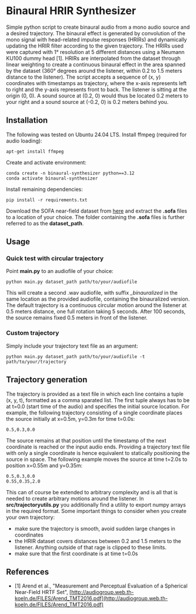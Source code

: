 # Binaural HRIR Synthesizer

Simple python script to create binaural audio from a mono audio source and a desired trajectory. The binaural effect is generated by convolution of the mono signal with head-related impulse responses (HRIRs) and dynamically updating the HRIR filter according to the given trajectory. The HRIRs used were captured with 1° resolution at 5 different distances using a Neumann KU100 dummy head [1]. HRIRs are interpolated from the dataset through linear weighting to create a continuous binaural effect in the area spanned by the dataset (360° degrees around the listener, within 0.2 to 1.5 meters distance to the listener). The script accepts a sequence of (x, y) coordinates with timestamps as trajectory, where the x-axis represents left to right and the y-axis represents front to back. The listener is sitting at the origin (0, 0). A sound source at (0.2, 0) would thus be located 0.2 meters to your right and a sound source at (-0.2, 0) is 0.2 meters behind you.

## Installation
The following was tested on Ubuntu 24.04 LTS.
Install ffmpeg (required for audio loading):
```
apt-get install ffmpeg
```
Create and activate environment:
```
conda create -n binaural-synthesizer python==3.12
conda activate binaural-synthesizer
```
Install remaining dependencies:
```
pip install -r requirements.txt
```
Download the SOFA near-field dataset from [here](https://zenodo.org/records/4297951/files/NFHRIR_CIRC360_SOFA.zip?download=1) and extract the **.sofa** files to a location of your choice. The folder containing the **.sofa** files is further referred to as the **dataset_path**.

## Usage
### Quick test with circular trajectory
Point **main.py** to an audiofile of your choice:
```
python main.py dataset_path path/to/your/audiofile
```
This will create a second .wav audiofile, with suffix *_binauralized* in the same location as the provided audiofile, containing the binauralized version. The default trajectory is a continuous circular motion around the listener at 0.5 meters distance, one full rotation taking 5 seconds. After 100 seconds, the source remains fixed 0.5 meters in front of the listener.

### Custom trajectory
Simply include your trajectory text file as an argument:
```
python main.py dataset_path path/to/your/audiofile -t path/to/your/trajectory
```

## Trajectory generation
The trajectory is provided as a text file in which each line contains a tuple (x, y, t), formatted as a comma sparated list. The first tuple always has to be at t=0.0 (start time of the audio) and specifies the initial source location. For example, the following trajectory consisting of a single coordinate places the source initially at x=0.5m, y=0.3m for time t=0.0s:
```
0.5,0.3,0.0
```
The source remains at that position until the timestamp of the next coordinate is reached or the input audio ends. Providing a trajectory text file with only a single coordinate is hence equivalent to statically positioning the source in space. The following example moves the source at time t=2.0s to position x=0.55m and y=0.35m:  
```
0.5,0.3,0.0
0.55,0.35,2.0
```
This can of course be extended to arbitrary complexity and is all that is needed to create arbitrary motions around the listener. In **src/trajectoryutils.py** you additionally find a utility to export numpy arrays in the required format. Some important things to consider when you create your own trajectory:
- make sure the trajectory is smooth, avoid sudden large changes in coordinates
- the HRIR dataset covers distances between 0.2 and 1.5 meters to the listener. Anything outside of that rage is clipped to these limits.
- make sure that the first coordinate is at time t=0.0s

## References
- [1] Arend et al., "Measurement and Perceptual Evaluation of a Spherical Near-Field HRTF Set", [http://audiogroup.web.th-koeln.de/FILES/Arend_TMT2016.pdf](http://audiogroup.web.th-koeln.de/FILES/Arend_TMT2016.pdf)